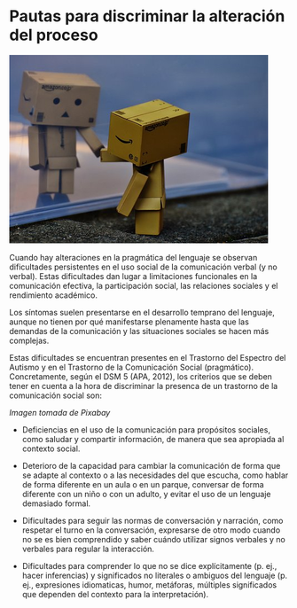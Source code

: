# Pautas para discriminar la alteración del proceso


![ficheros animados](img/danbo-1870371__340.jpg)


Cuando hay alteraciones en la pragmática del lenguaje se observan dificultades persistentes en el uso social de la comunicación verbal (y no verbal). Estas dificultades dan lugar a limitaciones funcionales en la comunicación efectiva, la participación social, las relaciones sociales y el rendimiento académico.

Los síntomas suelen presentarse en el desarrollo temprano del lenguaje, aunque no tienen por qué manifestarse plenamente hasta que las demandas de la comunicación y las situaciones sociales se hacen más complejas. 

Estas dificultades se encuentran presentes en el Trastorno del Espectro del Autismo y en el Trastorno de la Comunicación Social (pragmático). Concretamente, según el DSM 5 (APA, 2012), los criterios que se deben tener en cuenta a la hora de discriminar la presenca de un trastorno de la comunicación social son:

_Imagen tomada de Pixabay_

*   Deficiencias en el uso de la comunicación para propósitos sociales, como saludar y compartir información, de manera que sea apropiada al contexto social.
    
*   Deterioro de la capacidad para cambiar la comunicación de forma que se adapte al contexto o a las necesidades del que escucha, como hablar de forma diferente en un aula o en un parque, conversar de forma diferente con un niño o con un adulto, y evitar el uso de un lenguaje demasiado formal.
    
*   Dificultades para seguir las normas de conversación y narración, como respetar el turno en la conversación, expresarse de otro modo cuando no se es bien comprendido y saber cuándo utilizar signos verbales y no verbales para regular la interacción.
    
*   Dificultades para comprender lo que no se dice explícitamente (p. ej., hacer inferencias) y significados no literales o ambiguos del lenguaje (p. ej., expresiones idiomaticas, humor, metáforas, múltiples significados que dependen del contexto para la interpretación).
